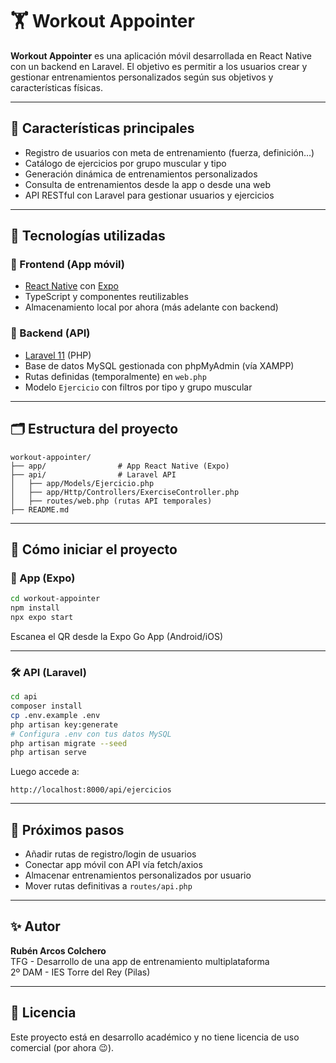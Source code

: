 # 🏋️ Workout Appointer

**Workout Appointer** es una aplicación móvil desarrollada en React Native con un backend en Laravel. El objetivo es permitir a los usuarios crear y gestionar entrenamientos personalizados según sus objetivos y características físicas.

---

## 📱 Características principales

- Registro de usuarios con meta de entrenamiento (fuerza, definición…)
- Catálogo de ejercicios por grupo muscular y tipo
- Generación dinámica de entrenamientos personalizados
- Consulta de entrenamientos desde la app o desde una web
- API RESTful con Laravel para gestionar usuarios y ejercicios

---

## 🧱 Tecnologías utilizadas

### 🔹 Frontend (App móvil)
- [React Native](https://reactnative.dev/) con [Expo](https://expo.dev/)
- TypeScript y componentes reutilizables
- Almacenamiento local por ahora (más adelante con backend)

### 🔹 Backend (API)
- [Laravel 11](https://laravel.com/) (PHP)
- Base de datos MySQL gestionada con phpMyAdmin (vía XAMPP)
- Rutas definidas (temporalmente) en `web.php`
- Modelo `Ejercicio` con filtros por tipo y grupo muscular

---

## 🗂 Estructura del proyecto

```
workout-appointer/
├── app/                # App React Native (Expo)
├── api/                # Laravel API
│   ├── app/Models/Ejercicio.php
│   ├── app/Http/Controllers/ExerciseController.php
│   ├── routes/web.php (rutas API temporales)
├── README.md
```

---

## 🚀 Cómo iniciar el proyecto

### 📲 App (Expo)

```bash
cd workout-appointer
npm install
npx expo start
```

Escanea el QR desde la Expo Go App (Android/iOS)

---

### 🛠 API (Laravel)

```bash
cd api
composer install
cp .env.example .env
php artisan key:generate
# Configura .env con tus datos MySQL
php artisan migrate --seed
php artisan serve
```

Luego accede a:
```
http://localhost:8000/api/ejercicios
```

---

## 📌 Próximos pasos

- Añadir rutas de registro/login de usuarios
- Conectar app móvil con API vía fetch/axios
- Almacenar entrenamientos personalizados por usuario
- Mover rutas definitivas a `routes/api.php`

---

## ✨ Autor

**Rubén Arcos Colchero**  
TFG - Desarrollo de una app de entrenamiento multiplataforma  
2º DAM - IES Torre del Rey (Pilas)

---

## 📄 Licencia

Este proyecto está en desarrollo académico y no tiene licencia de uso comercial (por ahora 😉).
